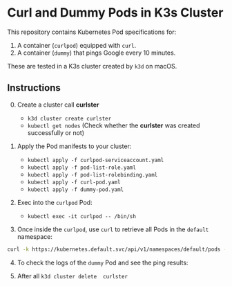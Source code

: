 # Curl and Dummy Pods in K3s Cluster

This repository contains Kubernetes Pod specifications for:
1. A container (`curlpod`) equipped with `curl`.
2. A container (`dummy`) that pings Google every 10 minutes.

These are tested in a K3s cluster created by `k3d` on macOS.

## Instructions
0. Create a cluster call **curlster**
    * `k3d cluster create curlster`  
    * `kubectl get nodes` (Check whether the **curlster** was created successfully or not)

1. Apply the Pod manifests to your cluster: 
    * `kubectl apply -f curlpod-serviceaccount.yaml`
    * `kubectl apply -f pod-list-role.yaml`
    * `kubectl apply -f pod-list-rolebinding.yaml`
    * `kubectl apply -f curl-pod.yaml` 
    * `kubectl apply -f dummy-pod.yaml`

2. Exec into the `curlpod` Pod: 
    * `kubectl exec -it curlpod -- /bin/sh`

3. Once inside the `curlpod`, use `curl` to retrieve all Pods in the `default` namespace:

```bash 
curl -k https://kubernetes.default.svc/api/v1/namespaces/default/pods -H "Authorization: Bearer $(cat /var/run/secrets/kubernetes.io/serviceaccount/token)"
```

4. To check the logs of the `dummy` Pod and see the ping results:

5. After all `k3d cluster delete  curlster`